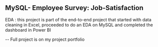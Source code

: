 ## MySQL- Employee Survey: Job-Satisfaction

EDA : this project is part of the end-to-end project that started with data cleaning in Excel, proceeded to do an EDA on MySQL and completed the dashboard in Power BI 

-- Full project is on my project portfolio 
